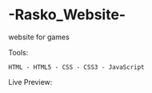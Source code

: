 # -Rasko_Website-
website for games

Tools:
```
HTML - HTML5 - CSS - CSS3 - JavaScript 
```

Live Preview: 
